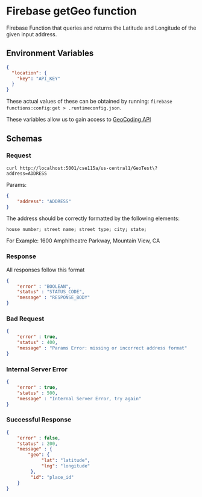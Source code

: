 # Firebase getGeo function
Firebase Function that queries and returns the Latitude and Longitude of the given input address.

## Environment Variables

```json
{
  "location": {
    "key": "API_KEY"
  }
}
```
These actual values of these can be obtained by running:
 `firebase functions:config:get > .runtimeconfig.json`.
 
These variables allow us to gain access to [GeoCoding API](https://developers.google.com/maps/documentation/geocoding/start)

## Schemas

### Request
```
curl http://localhost:5001/cse115a/us-central1/GeoTest\?address=ADDRESS
```
Params:
```json
{
    "address": "ADDRESS"
}
```
The address should be correctly formatted by the following elements:

    house number; street name; street type; city; state;

For Example:
1600 Amphitheatre Parkway, Mountain View, CA


### Response

All responses follow this format
```json
{
    "error" : "BOOLEAN",
    "status" : "STATUS_CODE",
    "message" : "RESPONSE_BODY"
}
```

### Bad Request
```json
{
    "error" : true,
    "status" : 400,
    "message" : "Params Error: missing or incorrect address format"
}
```
### Internal Server Error
```json
{
    "error" : true,
    "status" : 500,
    "message" : "Internal Server Error, try again"
}
``` 
### Successful Response
```json
{
    "error" : false,
    "status" : 200,
    "message" : {
        "geo": {
             "lat": "latitude",
             "lng": "longitude"
         },
         "id": "place_id"
    }
}
```
